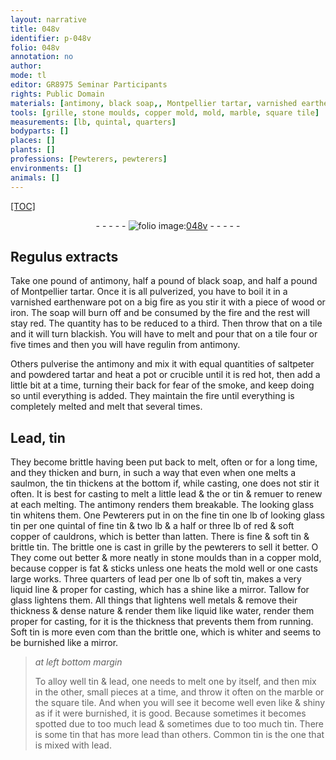 ```yaml
---
layout: narrative
title: 048v
identifier: p-048v
folio: 048v
annotation: no
author:
mode: tl
editor: GR8975 Seminar Participants
rights: Public Domain
materials: [antimony, black soap,, Montpellier tartar, varnished earthenware pot, fire, piece of wood or iron, soap, tile, regulin from antimony, saltpeter, tartar, pot, crucible, Lead, tin, lead, looking glass tin, fine tin, red & soft copper of cauldrons, latten., fine & soft tin, brittle tin, stone, copper, soft tin, Tallow for glass, metals, water, Soft tin, brittle one, marble, square tile, Common tin]
tools: [grille, stone moulds, copper mold, mold, marble, square tile]
measurements: [lb, quintal, quarters]
bodyparts: []
places: []
plants: []
professions: [Pewterers, pewterers]
environments: []
animals: []
---
```


<p><a href="{{ site.baseurl }}/diplomatic/">[TOC]</a></p><div class="folio" align="center">- - - - - <a href="http://gallica.bnf.fr/ark:/12148/btv1b10500001g/f102.image" target="_blank"><img src="https://cu-mkp.github.io/2017-workshop-edition/assets/photo-icon.png" alt="folio image: " style="display:inline-block; margin-bottom:-3px;"/>048v</a> - - - - - </div>  
  

## Regulus extracts

 
Take one pound of <span class="m">antimony</span>, half a pound of <span class="m">black soap,</span> and half a pound of <span class="m">Montpellier tartar</span>. Once it is all pulverized, you have to boil it in a <span class="m">varnished earthenware pot</span> on a big <span class="m">fire</span> as you stir it with a <span class="m">piece of wood or iron</span>. The <span class="m">soap</span> will burn off and be consumed by the <span class="m">fire</span> and the rest will stay red. The quantity has to be reduced to a third. Then throw that on a <span class="m">tile</span> and it will turn blackish. You will have to melt and pour that on a <span class="m">tile</span> four or five times and then you will have <span class="m">regulin from antimony</span>.
 
Others pulverise the <span class="m">antimony</span> and mix it with equal quantities of <span class="m">saltpeter</span> and powdered <span class="m">tartar</span> and heat a <span class="m">pot</span> or <span class="m">crucible</span> until it is red hot, then add a little bit at a time, turning their back for fear of the smoke, and keep doing so until everything is added. They maintain the <span class="m">fire</span> until everything is completely melted and melt that several times.
 
 
  

## <span class="m">Lead</span>, <span class="m">tin</span>

 
They become brittle having been put back to melt, often or for a long time, and they thicken and burn, in such a way that even when one melts a saulmon, the <span class="m">tin</span> thickens at the bottom if, while casting, one does not stir it often. It is best for casting to melt a little <span class="m">lead</span> <span class="del">& the</span> or <span class="m">tin</span> & <span class="del">remuer</span> to renew at each melting. The <span class="m">antimony</span> renders them breakable. The <span class="m">looking glass tin</span> whitens them. <span class="del">One</span> <span class="pro">Pewterers</span> put in <span class="del">on the <span class="m">fine tin</span></span> one <span class="ms">lb</span> of <span class="m">looking glass tin</span> per one <span class="ms">quintal</span> of <span class="m">fine tin</span> & two <span class="ms">lb</span> & a half or three <span class="ms">lb</span> of <span class="m">red & soft copper of cauldrons</span>, which is better than <span class="m">latten.</span> There is <span class="m">fine & soft tin</span> & <span class="m">brittle tin</span>. The brittle one is cast in <span class="tl">grille</span> by the <span class="pro">pewterers</span> to sell it better. <span class="del">O</span> They come out better & more neatly in <span class="tl"><span class="m">stone</span> moulds</span> than in a <span class="tl"><span class="m">copper</span> mold</span>, because <span class="m">copper</span> is fat & sticks unless one heats the <span class="tl">mold</span> well or one casts large works. Three <span class="ms">quarters</span> of <span class="m">lead</span> per one <span class="ms">lb</span> of <span class="m">soft tin</span>, makes a very liquid line & proper for casting, which has a shine like a mirror. <span class="m">Tallow for glass</span> lightens them. All things that lightens well <span class="m">metals</span> & remove their thickness & dense nature & render them <span class="del">like</span> liquid like <span class="m">water</span>, render them proper for casting, for it is the thickness that prevents them from running. <span class="m">Soft tin</span> is more even <span class="del">com</span> than the <span class="m">brittle one</span>, which is whiter and seems to be burnished like a mirror.
 
> *at left bottom margin*
> 
> 
>   To alloy well <span class="m">tin</span> & <span class="m">lead</span>, one needs to melt one by itself, and then mix in the other, small pieces at a time, and throw it often on the <span class="tl"><span class="m">marble</span></span> or the <span class="tl"><span class="m">square tile</span></span>. And when you will see it become well even <span class="del">like</span> & shiny as if it were burnished, it is good. Because sometimes it becomes spotted due to too much <span class="m">lead</span> & sometimes due to too much <span class="m">tin</span>. There is some <span class="m">tin</span> that has more <span class="m">lead</span> than others. <span class="m">Common tin</span> is the one that is mixed with <span class="m">lead</span>.
 
